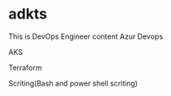 # adkts

This is DevOps Engineer content
Azur Devops

AKS

Terraform

Scriting(Bash and power shell scriting)
